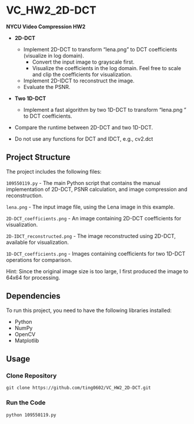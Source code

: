 # VC_HW2_2D-DCT

**NYCU Video Compression HW2**

- **2D-DCT**
  - Implement 2D-DCT to transform “lena.png” to DCT coefficients (visualize in log domain).
    - Convert the input image to grayscale first.
    - Visualize the coefficients in the log domain. Feel free to scale and clip the coefficients for visualization.
  - Implement 2D-IDCT to reconstruct the image.
  - Evaluate the PSNR.

- **Two 1D-DCT**
  - Implement a fast algorithm by two 1D-DCT to transform “lena.png ” to DCT coefficients.

- Compare the runtime between 2D-DCT and two 1D-DCT.
- Do not use any functions for DCT and IDCT, e.g., cv2.dct

## Project Structure
The project includes the following files:

```109550119.py``` - The main Python script that contains the manual implementation of 2D-DCT, PSNR calculation, and image compression and reconstruction.

```lena.png``` - The input image file, using the Lena image in this example.

```2D-DCT_coefficients.png``` - An image containing 2D-DCT coefficients for visualization.

```2D-IDCT_reconstructed.png``` - The image reconstructed using 2D-DCT, available for visualization.

```1D-DCT_coefficients.png``` - Images containing coefficients for two 1D-DCT operations for comparison.

Hint: Since the original image size is too large, I first produced the image to 64x64 for processing.

## Dependencies
To run this project, you need to have the following libraries installed:

- Python
- NumPy
- OpenCV
- Matplotlib

## Usage
### Clone Repository
```
git clone https://github.com/ting0602/VC_HW2_2D-DCT.git
```

### Run the Code
```
python 109550119.py
```

